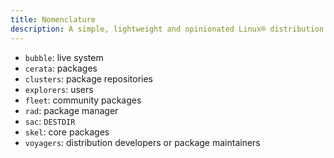 ```yaml
---
title: Nomenclature
description: A simple, lightweight and opinionated Linux® distribution based on musl libc and toybox
---
```


- `bubble`: live system
- `cerata`: packages
- `clusters`: package repositories
- `explorers`: users
- `fleet`: community packages
- `rad`: package manager
- `sac`: `DESTDIR`
- `skel`: core packages
- `voyagers`: distribution developers or package maintainers
